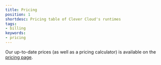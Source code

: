 ```yaml
---
title: Pricing
position: 1
shortdesc: Pricing table of Clever Cloud's runtimes
tags:
- billing
keywords:
- pricing
---
```


Our up-to-date prices (as well as a pricing calculator) is available on the [pricing page](https://www.clever-cloud.com/pricing).
